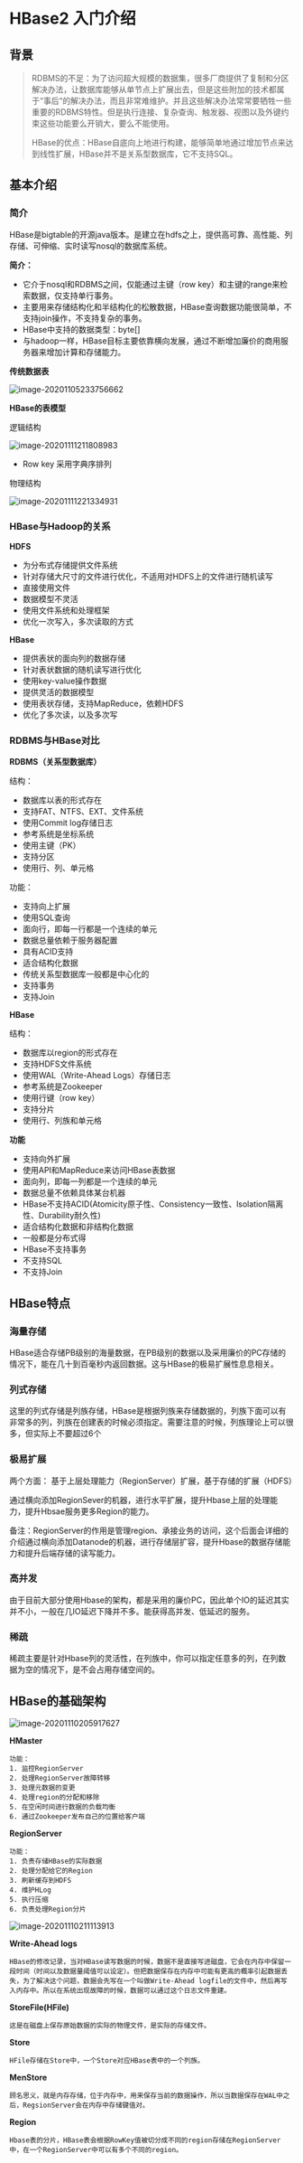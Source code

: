 # HBase2 入门介绍

## 背景

> RDBMS的不足：为了访问超大规模的数据集，很多厂商提供了复制和分区解决办法，让数据库能够从单节点上扩展出去，但是这些附加的技术都属于“事后“的解决办法，而且非常难维护。并且这些解决办法常常要牺牲一些重要的RDBMS特性。但是执行连接、复杂查询、触发器、视图以及外键约束这些功能要么开销大，要么不能使用。
>
> HBase的优点：HBase自底向上地进行构建，能够简单地通过增加节点来达到线性扩展，HBase并不是关系型数据库，它不支持SQL。

## 基本介绍

### 简介

 HBase是bigtable的开源java版本。是建立在hdfs之上，提供高可靠、高性能、列存储、可伸缩、实时读写nosql的数据库系统。

**简介：** 

- 它介于nosql和RDBMS之间，仅能通过主键（row key）和主键的range来检索数据，仅支持单行事务。
- 主要用来存储结构化和半结构化的松散数据，HBase查询数据功能很简单，不支持join操作，不支持复杂的事务。
- HBase中支持的数据类型：byte[]
- 与hadoop一样，HBase目标主要依靠横向发展，通过不断增加廉价的商用服务器来增加计算和存储能力。



**传统数据表**

![image-20201105233756662](C:\Users\Auraros\AppData\Roaming\Typora\typora-user-images\image-20201105233756662.png)

**HBase的表模型**

逻辑结构

![image-20201111211808983](C:\Users\Auraros\AppData\Roaming\Typora\typora-user-images\image-20201111211808983.png)

- Row key 采用字典序排列

物理结构

![image-20201111221334931](C:\Users\Auraros\AppData\Roaming\Typora\typora-user-images\image-20201111221334931.png)

### HBase与Hadoop的关系

**HDFS**

- 为分布式存储提供文件系统
- 针对存储大尺寸的文件进行优化，不适用对HDFS上的文件进行随机读写
- 直接使用文件
- 数据模型不灵活
- 使用文件系统和处理框架
- 优化一次写入，多次读取的方式

**HBase**

- 提供表状的面向列的数据存储
- 针对表状数据的随机读写进行优化
- 使用key-value操作数据
- 提供灵活的数据模型
- 使用表状存储，支持MapReduce，依赖HDFS
- 优化了多次读，以及多次写



### RDBMS与HBase对比

**RDBMS（关系型数据库）**

结构：

- 数据库以表的形式存在
- 支持FAT、NTFS、EXT、文件系统
- 使用Commit log存储日志
- 参考系统是坐标系统
- 使用主键（PK）
- 支持分区
- 使用行、列、单元格

功能：

- 支持向上扩展
- 使用SQL查询
- 面向行，即每一行都是一个连续的单元
- 数据总量依赖于服务器配置
- 具有ACID支持
- 适合结构化数据
- 传统关系型数据库一般都是中心化的
- 支持事务
- 支持Join



**HBase**

结构：

- 数据库以region的形式存在
- 支持HDFS文件系统
- 使用WAL（Write-Ahead Logs）存储日志
- 参考系统是Zookeeper
- 使用行键（row key）
- 支持分片
- 使用行、列族和单元格

**功能**

- 支持向外扩展
- 使用API和MapReduce来访问HBase表数据
- 面向列，即每一列都是一个连续的单元
- 数据总量不依赖具体某台机器
- HBase不支持ACID(Atomicity原子性、Consistency一致性、lsolation隔离性、Durability耐久性)
- 适合结构化数据和非结构化数据
- 一般都是分布式得
- HBase不支持事务
- 不支持SQL
- 不支持Join



## HBase特点

### 海量存储

HBase适合存储PB级别的海量数据，在PB级别的数据以及采用廉价的PC存储的情况下，能在几十到百毫秒内返回数据。这与HBase的极易扩展性息息相关。

### 列式存储

这里的列式存储是列族存储，HBase是根据列族来存储数据的，列族下面可以有非常多的列，列族在创建表的时候必须指定。需要注意的时候，列族理论上可以很多，但实际上不要超过6个

### 极易扩展

两个方面： 基于上层处理能力（RegionServer）扩展，基于存储的扩展（HDFS）

通过横向添加RegionSever的机器，进行水平扩展，提升Hbase上层的处理能力，提升Hbsae服务更多Region的能力。

 备注：RegionServer的作用是管理region、承接业务的访问，这个后面会详细的介绍通过横向添加Datanode的机器，进行存储层扩容，提升Hbase的数据存储能力和提升后端存储的读写能力。

### 高并发

由于目前大部分使用Hbase的架构，都是采用的廉价PC，因此单个IO的延迟其实并不小，一般在几IO延迟下降并不多。能获得高并发、低延迟的服务。

### 稀疏

稀疏主要是针对Hbase列的灵活性，在列族中，你可以指定任意多的列，在列数据为空的情况下，是不会占用存储空间的。



## HBase的基础架构

![image-20201110205917627](C:\Users\Auraros\AppData\Roaming\Typora\typora-user-images\image-20201110205917627.png)

**HMaster**

```
功能：
1. 监控RegionServer
2. 处理RegionServer故障转移
3. 处理元数据的变更
4. 处理region的分配和移除
5. 在空闲时间进行数据的负载均衡
6. 通过Zookeeper发布自己的位置给客户端
```

**RegionServer**

```
功能：
1. 负责存储HBase的实际数据
2. 处理分配给它的Region
3. 刷新缓存到HDFS
4. 维护HLog
5. 执行压缩
6. 负责处理Region分片
```

![image-20201110211113913](C:\Users\Auraros\AppData\Roaming\Typora\typora-user-images\image-20201110211113913.png)

**Write-Ahead logs**

```
HBase的修改记录，当对HBase读写数据的时候，数据不是直接写进磁盘，它会在内存中保留一段时间（时间以及数据量阈值可以设定）。但把数据保存在内存中可能有更高的概率引起数据丢失，为了解决这个问题，数据会先写在一个叫做Write-Ahead logfile的文件中，然后再写入内存中。所以在系统出现故障的时候，数据可以通过这个日志文件重建。
```

**StoreFile(HFile)**

```
这是在磁盘上保存原始数据的实际的物理文件，是实际的存储文件。
```

**Store**

```
HFile存储在Store中，一个Store对应HBase表中的一个列族。
```

**MenStore**

```
顾名思义，就是内存存储，位于内存中，用来保存当前的数据操作，所以当数据保存在WAL中之后，RegsionServer会在内存中存储键值对。
```

**Region**

```
Hbase表的分片，HBase表会根据RowKey值被切分成不同的region存储在RegionServer中，在一个RegionServer中可以有多个不同的region。
```

